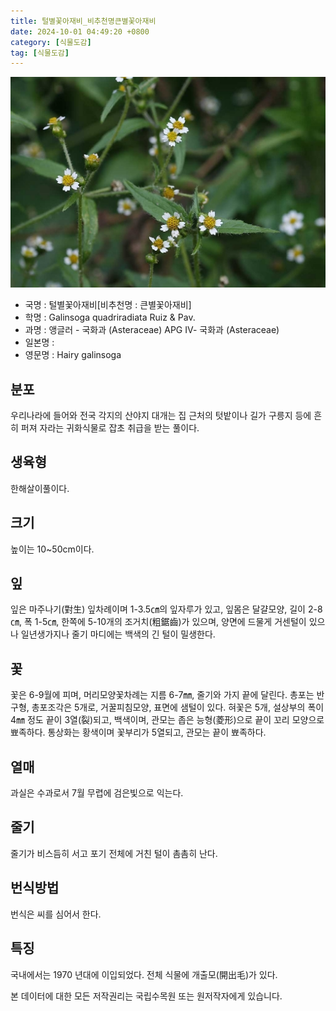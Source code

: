 ```yaml
---
title: 털별꽃아재비_비추천명큰별꽃아재비
date: 2024-10-01 04:49:20 +0800
category: [식물도감]
tag: [식물도감]
---
```




![털별꽃아재비[비추천명 : 큰별꽃아재비]](/assets/img/fileUpload/plants/basic/Compositae/Galinsoga/17712/1_th2.jpg)
- 국명 : 털별꽃아재비[비추천명 : 큰별꽃아재비]
- 학명 : Galinsoga quadriradiata Ruiz & Pav.
- 과명 : 앵글러 - 국화과 (Asteraceae) APG Ⅳ- 국화과 (Asteraceae)
- 일본명 : 
- 영문명 : Hairy galinsoga


## 분포
우리나라에 들어와 전국 각지의 산야지 대개는 집 근처의 텃밭이나 길가 구릉지 등에 흔히 퍼져 자라는 귀화식물로 잡초 취급을 받는 풀이다.
## 생육형
한해살이풀이다.
## 크기
높이는 10~50cm이다. 
## 잎
잎은 마주나기(對生) 잎차례이며 1-3.5㎝의 잎자루가 있고, 잎몸은 달걀모양, 길이 2-8㎝, 폭 1-5㎝, 한쪽에 5-10개의 조거치(粗鋸齒)가 있으며, 양면에 드물게 거센털이 있으나 일년생가지나 줄기 마디에는 백색의 긴 털이 밀생한다.
## 꽃
꽃은 6-9월에 피며, 머리모양꽃차례는 지름 6-7㎜, 줄기와 가지 끝에 달린다. 총포는 반구형, 총포조각은 5개로, 거꿀피침모양, 표면에 샘털이 있다. 혀꽃은 5개, 설상부의 폭이 4㎜ 정도 끝이 3열(裂)되고, 백색이며, 관모는 좁은 능형(菱形)으로 끝이 꼬리 모양으로 뾰족하다. 통상화는 황색이며 꽃부리가 5열되고, 관모는 끝이 뾰족하다.
## 열매
과실은 수과로서 7월 무렵에 검은빛으로 익는다. 
## 줄기
줄기가 비스듬히 서고 포기 전체에 거친 털이 촘촘히 난다.
## 번식방법
번식은 씨를 심어서 한다.
## 특징
국내에서는 1970 년대에 이입되었다. 전체 식물에 개출모(開出毛)가 있다.






본 데이터에 대한 모든 저작권리는 국립수목원 또는 원저작자에게 있습니다.
